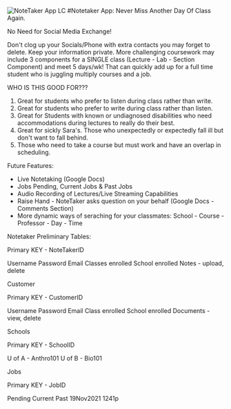![NoteTaker App LC](https://user-images.githubusercontent.com/89708073/142676044-c6fe1105-8c5d-46d0-b084-9e5675e0c4cf.png)
#Notetaker App: Never Miss Another Day Of Class Again.

No Need for Social Media Exchange!

Don't clog up your Socials/Phone with extra contacts you may forget to delete. Keep your information private.
More challenging coursework may include 3 components for a SINGLE class (Lecture - Lab - Section Component) and meet
5 days/wk! That can quickly add up for a full time student who is juggling multiply courses and a job.
 

WHO IS THIS GOOD FOR???

1. Great for students who prefer to listen during class rather than write.
2. Great for students who prefer to write during class rather than listen.
3. Great for Students with known or undiagnosed disabilities who need accommodations during lectures to really do their best.
4. Great for sickly Sara's. Those who unexpectedly or expectedly fall ill but don't want to fall behind.
5. Those who need to take a course but must work and have an overlap in scheduling.


Future Features:

- Live Notetaking (Google Docs)
- Jobs Pending, Current Jobs & Past Jobs
- Audio Recording of Lectures/Live Streaming Capabilities
- Raise Hand  - NoteTaker asks question on your behalf (Google Docs - Comments Section)
- More dynamic ways of seraching for your classmates: School - Course - Professor - Day - Time


Notetaker Preliminary Tables:

Primary KEY - NoteTakerID

Username 
Password
Email
Classes enrolled
School enrolled
Notes - upload, delete

Customer

Primary KEY - CustomerID

Username
Password
Email
Class enrolled
School enrolled
Documents - view, delete 

Schools

Primary KEY - SchoolID

U of A - Anthro101
U of B - Bio101

Jobs

Primary KEY - JobID

Pending
Current
Past
                                                                                                                  19Nov2021 1241p
